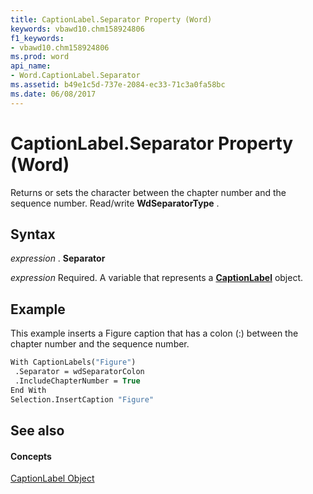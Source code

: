 ```yaml
---
title: CaptionLabel.Separator Property (Word)
keywords: vbawd10.chm158924806
f1_keywords:
- vbawd10.chm158924806
ms.prod: word
api_name:
- Word.CaptionLabel.Separator
ms.assetid: b49e1c5d-737e-2084-ec33-71c3a0fa58bc
ms.date: 06/08/2017
---
```



# CaptionLabel.Separator Property (Word)

Returns or sets the character between the chapter number and the sequence number. Read/write  **WdSeparatorType** .


## Syntax

 _expression_ . **Separator**

 _expression_ Required. A variable that represents a **[CaptionLabel](Word.CaptionLabel.md)** object.


## Example

This example inserts a Figure caption that has a colon (:) between the chapter number and the sequence number.


```vb
With CaptionLabels("Figure") 
 .Separator = wdSeparatorColon 
 .IncludeChapterNumber = True 
End With 
Selection.InsertCaption "Figure"
```


## See also


#### Concepts


[CaptionLabel Object](Word.CaptionLabel.md)


